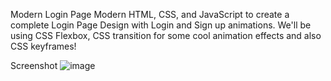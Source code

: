 Modern Login Page
Modern HTML, CSS, and JavaScript to create a complete Login Page Design with Login and Sign up animations. We'll be using CSS Flexbox, CSS transition for some cool animation effects and also CSS keyframes!

Screenshot 
![image](https://github.com/user-attachments/assets/3531d239-ece1-44c4-9ccf-8597f754e838)
